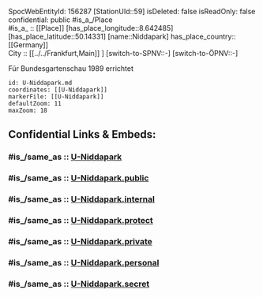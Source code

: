 ﻿---
location:
- 50.14331
- 8.642485
mapmarker: subway
mapzoom:
- 8
- 18
tags:
- geo/station/subway
type: Station
---

SpocWebEntityId: 156287
[StationUId::59] 
isDeleted: false
isReadOnly: false
confidential: public
#is_a_/Place  
#is_a_ :: [[Place]] 
[has_place_longitude::8.642485] 
[has_place_latitude::50.14331] 
[name::Niddapark] 
has_place_country:: [[Germany]]  
City :: [[../../Frankfurt,Main]] ] 
[switch-to-SPNV::-] 
[switch-to-ÖPNV::-] 

Für Bundesgartenschau 1989 errichtet

```leaflet
id: U-Niddapark.md
coordinates: [[U-Niddapark]] 
markerFile: [[U-Niddapark]] 
defaultZoom: 11 
maxZoom: 18
```


## Confidential Links & Embeds: 

### #is_/same_as :: [U-Niddapark](U-Niddapark.md) 

### #is_/same_as :: [U-Niddapark.public](/_public/Earth/Continent/Europe/Europe~Central/Germany/Germany~West/Hessen/counties~Hessen/Frankfurt~Main/Stations-FFM~U/U-Niddapark.public.md) 

### #is_/same_as :: [U-Niddapark.internal](/_internal/Earth/Continent/Europe/Europe~Central/Germany/Germany~West/Hessen/counties~Hessen/Frankfurt~Main/Stations-FFM~U/U-Niddapark.internal.md) 

### #is_/same_as :: [U-Niddapark.protect](/_protect/Earth/Continent/Europe/Europe~Central/Germany/Germany~West/Hessen/counties~Hessen/Frankfurt~Main/Stations-FFM~U/U-Niddapark.protect.md) 

### #is_/same_as :: [U-Niddapark.private](/_private/Earth/Continent/Europe/Europe~Central/Germany/Germany~West/Hessen/counties~Hessen/Frankfurt~Main/Stations-FFM~U/U-Niddapark.private.md) 

### #is_/same_as :: [U-Niddapark.personal](/_personal/Earth/Continent/Europe/Europe~Central/Germany/Germany~West/Hessen/counties~Hessen/Frankfurt~Main/Stations-FFM~U/U-Niddapark.personal.md) 

### #is_/same_as :: [U-Niddapark.secret](/_secret/Earth/Continent/Europe/Europe~Central/Germany/Germany~West/Hessen/counties~Hessen/Frankfurt~Main/Stations-FFM~U/U-Niddapark.secret.md)

